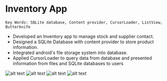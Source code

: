 # Inventory App
```
Key Words: SQLite database, Content provider, CursorLoader, ListView, Butterknife
```
* Developed an Inventory app to manage stock and supplier contact.
* Designed a SQLite Database with content provider to store product information.
* Integrated android's file storage system into database.
* Applied CursorLoader to query data from database and presented information from files and SQLite databases to users


![alt text](https://user-images.githubusercontent.com/24383706/29742714-de6b7e68-8a51-11e7-947b-fa11c1d6deb5.jpg )
![alt text](https://user-images.githubusercontent.com/24383706/29742713-de6a8120-8a51-11e7-9d39-805a4fe9511e.jpg )
![alt text](https://user-images.githubusercontent.com/24383706/29742712-de69f656-8a51-11e7-9e26-60cdf9fbdd4a.jpg )
![alt text](https://user-images.githubusercontent.com/24383706/29742715-de712336-8a51-11e7-99a9-a0daabbb609c.jpg )
